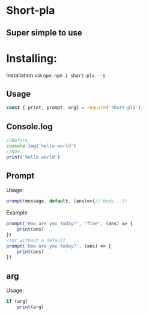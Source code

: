 # Short-pla
## Super simple to use

# Installing:

Installation via `npm`:
`npm i short-pla --s`

## Usage
```js
const { print, prompt, arg} = require('short-pla');
```

## Console.log
```js
//Before
console.log('hello world')
//Now
print('hello world')
```

## Prompt
Usage:
```js
prompt(message, default, (ans)=>{// body...})
```

Example
```js
prompt('How are you today?', 'fine', (ans) => {
	print(ans)
})
//Or without a default
prompt('How are you today?', (ans) => {
	print(ans)
})
```

## arg
Usage:
```js
if (arg)
	print(arg)
```
